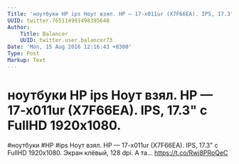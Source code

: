 ```yaml
---
Title: 'ноутбуки HP ips Ноут взял. HP — 17-x011ur (X7F66EA). IPS, 17.3" с FullHD 1920x1080.'
UUID: twitter.765114991498395648
Author:
    Title: Balancer
    UUID: twitter.user.balancer73
Date: 'Mon, 15 Aug 2016 12:16:43 +0300'
Type: Post
Markup: Text
---
```


# ноутбуки HP ips Ноут взял. HP — 17-x011ur (X7F66EA). IPS, 17.3" с FullHD 1920x1080.

#ноутбуки #HP #ips Ноут взял. HP — 17-x011ur (X7F66EA).
IPS, 17.3" с FullHD 1920x1080. Экран клёвый, 128 dpi.
А та… https://t.co/Rwj8PRoQeC